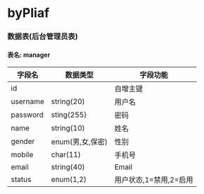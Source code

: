 # byPliaf

### 数据表(后台管理员表)

#### 表名: manager

| 字段名   | 数据类型         | 字段功能               |
| -------- | ---------------- | ---------------------- |
| id       |                  | 自增主键               |
| username | string(20)       | 用户名                 |
| password | sting(255)       | 密码                   |
| name     | string(10)       | 姓名                   |
| gender   | enum(男,女,保密) | 性别                   |
| mobile   | char(11)         | 手机号                 |
| email    | string(40)       | Email                  |
| status   | enum(1,2)        | 用户状态,1=禁用,2=启用 |











